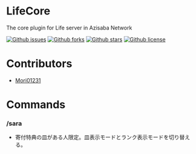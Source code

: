 # LifeCore

The core plugin for Life server in Azisaba Network

[![Github issues](https://img.shields.io/github/issues/AzisabaNetwork/LifeCore)](https://github.com/AzisabaNetwork/LifeCore/issues)
[![Github forks](https://img.shields.io/github/forks/AzisabaNetwork/LifeCore)](https://github.com/AzisabaNetwork/LifeCore/network/members)
[![Github stars](https://img.shields.io/github/stars/AzisabaNetwork/LifeCore)](https://github.com/AzisabaNetwork/LifeCore/stargazers)
[![Github license](https://img.shields.io/github/license/AzisabaNetwork/LifeCore)](https://github.com/AzisabaNetwork/LifeCore/)

# Contributors
- [Mori01231](https://github.com/Mori01231)

# Commands

### /sara  
- 寄付特典の皿がある人限定。皿表示モードとランク表示モードを切り替える。
